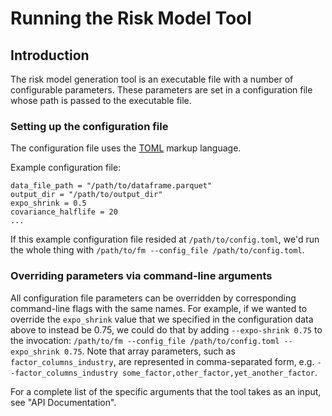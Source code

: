 # Running the Risk Model Tool

## Introduction

The risk model generation tool is an executable file with a number of configurable parameters. These parameters are
set in a configuration file whose path is passed to the executable file.

### Setting up the configuration file

The configuration file uses the [TOML](https://toml.io) markup language.

Example configuration file:
```Generic
data_file_path = "/path/to/dataframe.parquet"
output_dir = "/path/to/output_dir"
expo_shrink = 0.5
covariance_halflife = 20
...
```

If this example configuration file resided at `/path/to/config.toml`, we'd run the whole thing with `/path/to/fm --config_file /path/to/config.toml`.

### Overriding parameters via command-line arguments

All configuration file parameters can be overridden by corresponding command-line flags with the same names. For example,
if we wanted to override the `expo_shrink` value that we specified in the configuration data above to instead be 0.75, we could do that by
adding `--expo-shrink 0.75` to the invocation: `/path/to/fm --config_file /path/to/config.toml --expo_shrink 0.75`.
Note that array parameters, such as `factor_columns_industry`, are represented in comma-separated form, e.g.
`--factor_columns_industry some_factor,other_factor,yet_another_factor`.

For a complete list of the specific arguments that the tool takes as an input, see "API Documentation".
